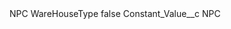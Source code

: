 <?xml version="1.0" encoding="UTF-8"?>
<CustomMetadata xmlns="http://soap.sforce.com/2006/04/metadata" xmlns:xsi="http://www.w3.org/2001/XMLSchema-instance" xmlns:xsd="http://www.w3.org/2001/XMLSchema">
    <label>NPC WareHouseType</label>
    <protected>false</protected>
    <values>
        <field>Constant_Value__c</field>
        <value xsi:type="xsd:string">NPC</value>
    </values>
</CustomMetadata>
